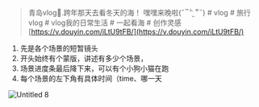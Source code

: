 > 青岛vlog🦋.跨年那天去看冬天的海！ 嘿嘿来晚啦(˶‾᷄ ⁻̫ ‾᷅˵) # vlog # 旅行vlog # vlog我的日常生活 # 一起看海 # 创作灵感 [https://v.douyin.com/iLtU9tFB/](https://v.douyin.com/iLtU9tFB/)

1. 先是各个场景的短暂镜头
2. 开头始终有个蒙版，讲述有多少个场景，
3. 场景进度条最后降下来，可以有个小狗小猫在跑
4. 每个场景的左下角有具体时间（time、哪一天

![Untitled 8](https://dvlin-notes-assets.oss-cn-beijing.aliyuncs.com/2024/08/30/Xnie61Dz3KE4EGnvJFo6Untitled%208.png)